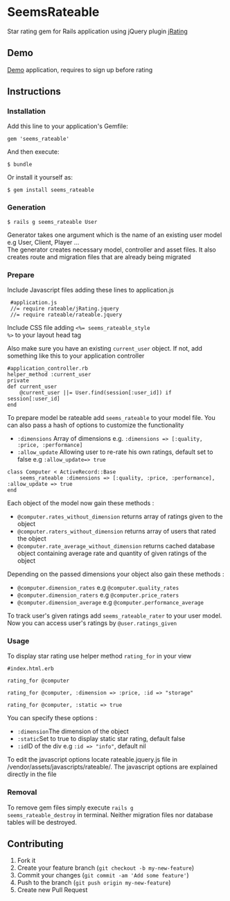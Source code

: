 # SeemsRateable

Star rating gem for Rails application using jQuery plugin <a href="http://www.myjqueryplugins.com/jquery-plugin/jrating">jRating</a>

## Demo

<a href="http://rateable.herokuapp.com/">Demo</a> application, requires to sign up before rating 

## Instructions

### Installation

Add this line to your application's Gemfile:

    gem 'seems_rateable'

And then execute:

    $ bundle

Or install it yourself as:

    $ gem install seems_rateable

### Generation

    $ rails g seems_rateable User
    
Generator takes one argument which is the name of an existing user model e.g User, Client, Player ... <br>
The generator creates necessary model, controller and asset files. It also creates route and migration files that are already being migrated

### Prepare
    
Include Javascript files adding these lines to application.js
     
     #application.js    
     //= require rateable/jRating.jquery
     //= require rateable/rateable.jquery
     
Include CSS file adding <code><%= seems_rateable_style %></code> to your layout head tag

Also make sure you have an existing <code>current_user</code> object. If not, add something like this to your application controller
    
    #application_controller.rb
    helper_method :current_user
    private
    def current_user
    	@current_user ||= User.find(session[:user_id]) if session[:user_id]
    end 

To prepare model be rateable add <code>seems_rateable</code> to your model file. You can also pass a hash of options to 
customize the functionality

<ul>
<li><code>:dimensions</code> Array of dimensions e.g. <code>:dimensions => [:quality, :price, :performance]</code></li>
<li><code>:allow_update</code> Allowing user to re-rate his own ratings, default set to false e.g <code>:allow_update=> true</code>
</ul>

    class Computer < ActiveRecord::Base
        seems_rateable :dimensions => [:quality, :price, :performance], :allow_update => true
    end

Each object of the model now gain these methods :
<ul>
<li><code>@computer.rates_without_dimension</code> returns array of ratings given to the object</li>
<li><code>@computer.raters_without_dimension</code> returns array of users that rated the object</li>
<li><code>@computer.rate_average_without_dimension</code> returns cached database object containing average rate and quantity of given ratings of the object</li>
</ul>

Depending on the passed dimensions your object also gain these methods :

<ul>
<li><code>@computer.dimension_rates</code> e.g <code>@computer.quality_rates</code></li>
<li><code>@computer.dimension_raters</code> e.g <code>@computer.price_raters</code></li>
<li><code>@computer.dimension_average</code> e.g <code>@computer.performance_average</code></li>
</ul>

To track user's given ratings add <code>seems_rateable_rater</code> to your user model.
Now you can access user's ratings by <code>@user.ratings_given</code>

### Usage

To display star rating use helper method <code>rating_for</code> in your view

    #index.html.erb
    
    rating_for @computer
    
    rating_for @computer, :dimension => :price, :id => "storage"
    
    rating_for @computer, :static => true

You can specify these options :
<ul>
<li><code>:dimension</code>The dimension of the object</li>
<li><code>:static</code>Set to true to display static star rating, default false</li>
<li><code>:id</code>ID of the div e.g <code>:id => "info"</code>, default nil</li>
</ul>

To edit the javascript options locate rateable.jquery.js file in /vendor/assets/javascripts/rateable/.
The javascript options are explained directly in the file

### Removal

To remove gem files simply execute <code>rails g seems_rateable_destroy</code> in terminal.
Neither migration files nor database tables will be destroyed.

## Contributing

1. Fork it
2. Create your feature branch (`git checkout -b my-new-feature`)
3. Commit your changes (`git commit -am 'Add some feature'`)
4. Push to the branch (`git push origin my-new-feature`)
5. Create new Pull Request
